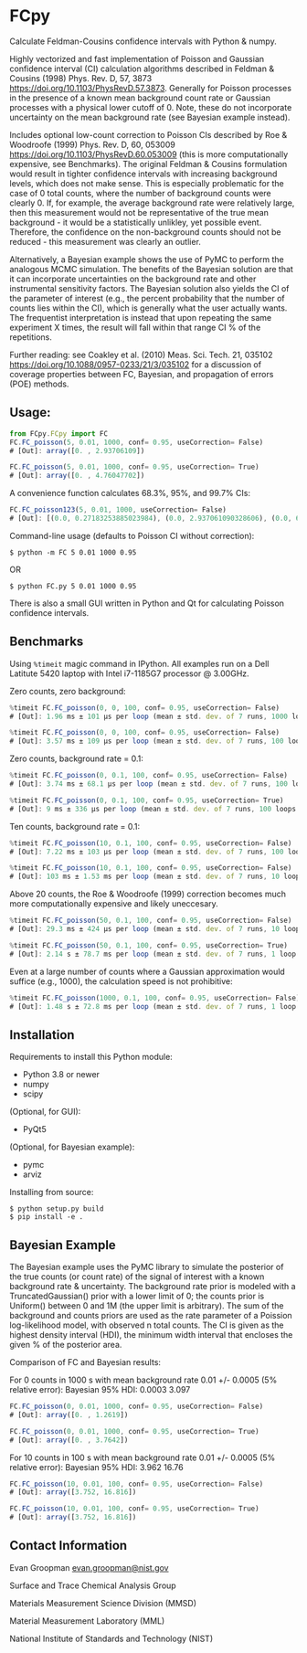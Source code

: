 # FCpy

Calculate Feldman-Cousins confidence intervals with Python & numpy. 

Highly vectorized and fast implementation of Poisson and Gaussian confidence interval (CI) calculation algorithms described in Feldman & Cousins (1998) Phys. Rev. D, 57, 3873 https://doi.org/10.1103/PhysRevD.57.3873. Generally for Poisson processes in the presence of a known mean background count rate or Gaussian processes with a physical lower cutoff of 0. Note, these do not incorporate uncertainty on the mean background rate (see Bayesian example instead).

Includes optional low-count correction to Poisson CIs described by Roe & Woodroofe (1999) Phys. Rev. D, 60, 053009 https://doi.org/10.1103/PhysRevD.60.053009 (this is more computationally expensive, see Benchmarks). The original Feldman & Cousins formulation would result in tighter confidence intervals with increasing background levels, which does not make sense. This is especially problematic for the case of 0 total counts, where the number of background counts were clearly 0. If, for example, the average background rate were relatively large, then this measurement would not be representative of the true mean background - it would be a statistically unlikley, yet possible event. Therefore, the confidence on the non-background counts should not be reduced - this measurement was clearly an outlier.

Alternatively, a Bayesian example shows the use of PyMC to perform the analogous MCMC simulation. The benefits of the Bayesian solution are that it can incorporate uncertainties on the background rate and other instrumental sensitivity factors. The Bayesian solution also yields the CI of the parameter of interest (e.g., the percent probability that the number of counts lies within the CI), which is generally what the user actually wants. The frequentist interpretation is instead that upon repeating the same experiment X times, the result will fall within that range CI % of the repetitions.

Further reading: see Coakley et al. (2010) Meas. Sci. Tech. 21, 035102 https://doi.org/10.1088/0957-0233/21/3/035102 for a discussion of coverage properties between FC, Bayesian, and propagation of errors (POE) methods.


## Usage:

```typescript
from FCpy.FCpy import FC
FC.FC_poisson(5, 0.01, 1000, conf= 0.95, useCorrection= False)
# [Out]: array([0. , 2.93706109])
```

```typescript
FC.FC_poisson(5, 0.01, 1000, conf= 0.95, useCorrection= True)
# [Out]: array([0. , 4.76047702])
```

A convenience function calculates 68.3%, 95%, and 99.7% CIs:

```typescript
FC.FC_poisson123(5, 0.01, 1000, useCorrection= False)
# [Out]: [(0.0, 0.27183253885023984), (0.0, 2.937061090328606), (0.0, 6.40224918079424)]
```

Command-line usage (defaults to Poisson CI without correction):

```shell
$ python -m FC 5 0.01 1000 0.95
```

OR

```shell
$ python FC.py 5 0.01 1000 0.95
```

There is also a small GUI written in Python and Qt for calculating Poisson confidence intervals.


## Benchmarks

Using ```%timeit``` magic command in IPython. All examples run on a Dell Latitute 5420 laptop with Intel i7-1185G7 processor @ 3.00GHz.

Zero counts, zero background:

```typescript
%timeit FC.FC_poisson(0, 0, 100, conf= 0.95, useCorrection= False)
# [Out]: 1.96 ms ± 101 µs per loop (mean ± std. dev. of 7 runs, 1000 loops each)
```

```typescript
%timeit FC.FC_poisson(0, 0, 100, conf= 0.95, useCorrection= False)
# [Out]: 3.57 ms ± 109 µs per loop (mean ± std. dev. of 7 runs, 100 loops each)
```

Zero counts, background rate = 0.1:

```typescript
%timeit FC.FC_poisson(0, 0.1, 100, conf= 0.95, useCorrection= False)
# [Out]: 3.74 ms ± 68.1 µs per loop (mean ± std. dev. of 7 runs, 100 loops each)
```

```typescript
%timeit FC.FC_poisson(0, 0.1, 100, conf= 0.95, useCorrection= True)
# [Out]: 9 ms ± 336 µs per loop (mean ± std. dev. of 7 runs, 100 loops each)
```

Ten counts, background rate = 0.1:

```typescript
%timeit FC.FC_poisson(10, 0.1, 100, conf= 0.95, useCorrection= False)
# [Out]: 7.22 ms ± 103 µs per loop (mean ± std. dev. of 7 runs, 100 loops each)
```

```typescript
%timeit FC.FC_poisson(10, 0.1, 100, conf= 0.95, useCorrection= False)
# [Out]: 103 ms ± 1.53 ms per loop (mean ± std. dev. of 7 runs, 10 loops each)
```

Above 20 counts, the Roe & Woodroofe (1999) correction becomes much more computationally expensive and likely uneccesary.

```typescript
%timeit FC.FC_poisson(50, 0.1, 100, conf= 0.95, useCorrection= False)
# [Out]: 29.3 ms ± 424 µs per loop (mean ± std. dev. of 7 runs, 10 loops each)
```

```typescript
%timeit FC.FC_poisson(50, 0.1, 100, conf= 0.95, useCorrection= True)
# [Out]: 2.14 s ± 78.7 ms per loop (mean ± std. dev. of 7 runs, 1 loop each)
```

Even at a large number of counts where a Gaussian approximation would suffice (e.g., 1000), the calculation speed is not prohibitive:

```typescript
%timeit FC.FC_poisson(1000, 0.1, 100, conf= 0.95, useCorrection= False)
# [Out]: 1.48 s ± 72.8 ms per loop (mean ± std. dev. of 7 runs, 1 loop each)
```


## Installation

Requirements to install this Python module:

-   Python 3.8 or newer
-   numpy
-   scipy

(Optional, for GUI):

-   PyQt5

(Optional, for Bayesian example):
-   pymc
-   arviz

Installing from source:

```shell
$ python setup.py build
$ pip install -e .
```

## Bayesian Example

The Bayesian example uses the PyMC library to simulate the posterior of the true counts (or count rate) of the signal of interest with a known background rate & uncertainty. The background rate prior is modeled with a TruncatedGaussian() prior with a lower limit of 0; the counts prior is Uniform() between 0 and 1M (the upper limit is arbitrary). The sum of the background and counts priors are used as the rate parameter of a Poission log-likelihood model, with observed n total counts. The CI is given as the highest density interval (HDI), the minimum width interval that encloses the given % of the posterior area.

Comparison of FC and Bayesian results:

For 0 counts in 1000 s with mean background rate 0.01 +/- 0.0005 (5% relative error):
Bayesian 95% HDI: 0.0003 3.097

```typescript
FC.FC_poisson(0, 0.01, 1000, conf= 0.95, useCorrection= False)
# [Out]: array([0. , 1.2619])
```

```typescript
FC.FC_poisson(0, 0.01, 1000, conf= 0.95, useCorrection= True)
# [Out]: array([0. , 3.7642])
```

For 10 counts in 100 s with mean background rate 0.01 +/- 0.0005 (5% relative error):
Bayesian 95% HDI: 3.962 16.76

```typescript
FC.FC_poisson(10, 0.01, 100, conf= 0.95, useCorrection= False)
# [Out]: array([3.752, 16.816])
```

```typescript
FC.FC_poisson(10, 0.01, 100, conf= 0.95, useCorrection= True)
# [Out]: array([3.752, 16.816])
```


## Contact Information
Evan Groopman <evan.groopman@nist.gov>

Surface and Trace Chemical Analysis Group

Materials Measurement Science Division (MMSD)

Material Measurement Laboratory (MML)

National Institute of Standards and Technology (NIST)
